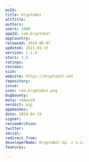 ```yaml
---
wsId: 
title: KryptoBot
altTitle: 
authors: 
users: 1000
appId: com.kryptobot
appCountry: 
released: 2019-06-07
updated: 2021-01-15
version: 1.1.4
stars: 3.5
ratings: 
reviews: 
size: 
website: https://kryptobot.net
repository: 
issue: 
icon: com.kryptobot.png
bugbounty: 
meta: removed
verdict: wip
appHashes: 
date: 2024-04-19
signer: 
reviewArchive: 
twitter: 
social: 
redirect_from: 
developerName: KryptoBot Sp. z o.o.
features: 

---
```


